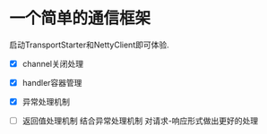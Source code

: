 # 一个简单的通信框架
启动TransportStarter和NettyClient即可体验.
-[x] channel关闭处理
-[x] handler容器管理
-[x] 异常处理机制
-[ ] 返回值处理机制 结合异常处理机制 对请求-响应形式做出更好的处理


